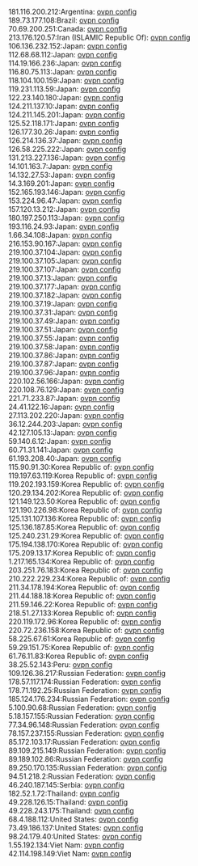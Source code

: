 181.116.200.212:Argentina: [ovpn config](vpn/181_116_200_212.ovpn)  
189.73.177.108:Brazil: [ovpn config](vpn/189_73_177_108.ovpn)  
70.69.200.251:Canada: [ovpn config](vpn/70_69_200_251.ovpn)  
213.176.120.57:Iran (ISLAMIC Republic Of): [ovpn config](vpn/213_176_120_57.ovpn)  
106.136.232.152:Japan: [ovpn config](vpn/106_136_232_152.ovpn)  
112.68.68.112:Japan: [ovpn config](vpn/112_68_68_112.ovpn)  
114.19.166.236:Japan: [ovpn config](vpn/114_19_166_236.ovpn)  
116.80.75.113:Japan: [ovpn config](vpn/116_80_75_113.ovpn)  
118.104.100.159:Japan: [ovpn config](vpn/118_104_100_159.ovpn)  
119.231.113.59:Japan: [ovpn config](vpn/119_231_113_59.ovpn)  
122.23.140.180:Japan: [ovpn config](vpn/122_23_140_180.ovpn)  
124.211.137.10:Japan: [ovpn config](vpn/124_211_137_10.ovpn)  
124.211.145.201:Japan: [ovpn config](vpn/124_211_145_201.ovpn)  
125.52.118.171:Japan: [ovpn config](vpn/125_52_118_171.ovpn)  
126.177.30.26:Japan: [ovpn config](vpn/126_177_30_26.ovpn)  
126.214.136.37:Japan: [ovpn config](vpn/126_214_136_37.ovpn)  
126.58.225.222:Japan: [ovpn config](vpn/126_58_225_222.ovpn)  
131.213.227.136:Japan: [ovpn config](vpn/131_213_227_136.ovpn)  
14.101.163.7:Japan: [ovpn config](vpn/14_101_163_7.ovpn)  
14.132.27.53:Japan: [ovpn config](vpn/14_132_27_53.ovpn)  
14.3.169.201:Japan: [ovpn config](vpn/14_3_169_201.ovpn)  
152.165.193.146:Japan: [ovpn config](vpn/152_165_193_146.ovpn)  
153.224.96.47:Japan: [ovpn config](vpn/153_224_96_47.ovpn)  
157.120.13.212:Japan: [ovpn config](vpn/157_120_13_212.ovpn)  
180.197.250.113:Japan: [ovpn config](vpn/180_197_250_113.ovpn)  
193.116.24.93:Japan: [ovpn config](vpn/193_116_24_93.ovpn)  
1.66.34.108:Japan: [ovpn config](vpn/1_66_34_108.ovpn)  
216.153.90.167:Japan: [ovpn config](vpn/216_153_90_167.ovpn)  
219.100.37.104:Japan: [ovpn config](vpn/219_100_37_104.ovpn)  
219.100.37.105:Japan: [ovpn config](vpn/219_100_37_105.ovpn)  
219.100.37.107:Japan: [ovpn config](vpn/219_100_37_107.ovpn)  
219.100.37.13:Japan: [ovpn config](vpn/219_100_37_13.ovpn)  
219.100.37.177:Japan: [ovpn config](vpn/219_100_37_177.ovpn)  
219.100.37.182:Japan: [ovpn config](vpn/219_100_37_182.ovpn)  
219.100.37.19:Japan: [ovpn config](vpn/219_100_37_19.ovpn)  
219.100.37.31:Japan: [ovpn config](vpn/219_100_37_31.ovpn)  
219.100.37.49:Japan: [ovpn config](vpn/219_100_37_49.ovpn)  
219.100.37.51:Japan: [ovpn config](vpn/219_100_37_51.ovpn)  
219.100.37.55:Japan: [ovpn config](vpn/219_100_37_55.ovpn)  
219.100.37.58:Japan: [ovpn config](vpn/219_100_37_58.ovpn)  
219.100.37.86:Japan: [ovpn config](vpn/219_100_37_86.ovpn)  
219.100.37.87:Japan: [ovpn config](vpn/219_100_37_87.ovpn)  
219.100.37.96:Japan: [ovpn config](vpn/219_100_37_96.ovpn)  
220.102.56.166:Japan: [ovpn config](vpn/220_102_56_166.ovpn)  
220.108.76.129:Japan: [ovpn config](vpn/220_108_76_129.ovpn)  
221.71.233.87:Japan: [ovpn config](vpn/221_71_233_87.ovpn)  
24.41.122.16:Japan: [ovpn config](vpn/24_41_122_16.ovpn)  
27.113.202.220:Japan: [ovpn config](vpn/27_113_202_220.ovpn)  
36.12.244.203:Japan: [ovpn config](vpn/36_12_244_203.ovpn)  
42.127.105.13:Japan: [ovpn config](vpn/42_127_105_13.ovpn)  
59.140.6.12:Japan: [ovpn config](vpn/59_140_6_12.ovpn)  
60.71.31.141:Japan: [ovpn config](vpn/60_71_31_141.ovpn)  
61.193.208.40:Japan: [ovpn config](vpn/61_193_208_40.ovpn)  
115.90.91.30:Korea Republic of: [ovpn config](vpn/115_90_91_30.ovpn)  
119.197.63.119:Korea Republic of: [ovpn config](vpn/119_197_63_119.ovpn)  
119.202.193.159:Korea Republic of: [ovpn config](vpn/119_202_193_159.ovpn)  
120.29.134.202:Korea Republic of: [ovpn config](vpn/120_29_134_202.ovpn)  
121.149.123.50:Korea Republic of: [ovpn config](vpn/121_149_123_50.ovpn)  
121.190.226.98:Korea Republic of: [ovpn config](vpn/121_190_226_98.ovpn)  
125.131.107.136:Korea Republic of: [ovpn config](vpn/125_131_107_136.ovpn)  
125.136.187.85:Korea Republic of: [ovpn config](vpn/125_136_187_85.ovpn)  
125.240.231.29:Korea Republic of: [ovpn config](vpn/125_240_231_29.ovpn)  
175.194.138.170:Korea Republic of: [ovpn config](vpn/175_194_138_170.ovpn)  
175.209.13.17:Korea Republic of: [ovpn config](vpn/175_209_13_17.ovpn)  
1.217.165.134:Korea Republic of: [ovpn config](vpn/1_217_165_134.ovpn)  
203.251.76.183:Korea Republic of: [ovpn config](vpn/203_251_76_183.ovpn)  
210.222.229.234:Korea Republic of: [ovpn config](vpn/210_222_229_234.ovpn)  
211.34.178.194:Korea Republic of: [ovpn config](vpn/211_34_178_194.ovpn)  
211.44.188.18:Korea Republic of: [ovpn config](vpn/211_44_188_18.ovpn)  
211.59.146.22:Korea Republic of: [ovpn config](vpn/211_59_146_22.ovpn)  
218.51.27.133:Korea Republic of: [ovpn config](vpn/218_51_27_133.ovpn)  
220.119.172.96:Korea Republic of: [ovpn config](vpn/220_119_172_96.ovpn)  
220.72.236.158:Korea Republic of: [ovpn config](vpn/220_72_236_158.ovpn)  
58.225.67.61:Korea Republic of: [ovpn config](vpn/58_225_67_61.ovpn)  
59.29.151.75:Korea Republic of: [ovpn config](vpn/59_29_151_75.ovpn)  
61.76.11.83:Korea Republic of: [ovpn config](vpn/61_76_11_83.ovpn)  
38.25.52.143:Peru: [ovpn config](vpn/38_25_52_143.ovpn)  
109.126.36.217:Russian Federation: [ovpn config](vpn/109_126_36_217.ovpn)  
178.57.117.174:Russian Federation: [ovpn config](vpn/178_57_117_174.ovpn)  
178.71.192.25:Russian Federation: [ovpn config](vpn/178_71_192_25.ovpn)  
185.124.176.234:Russian Federation: [ovpn config](vpn/185_124_176_234.ovpn)  
5.100.90.68:Russian Federation: [ovpn config](vpn/5_100_90_68.ovpn)  
5.18.157.155:Russian Federation: [ovpn config](vpn/5_18_157_155.ovpn)  
77.34.96.148:Russian Federation: [ovpn config](vpn/77_34_96_148.ovpn)  
78.157.237.155:Russian Federation: [ovpn config](vpn/78_157_237_155.ovpn)  
85.172.103.17:Russian Federation: [ovpn config](vpn/85_172_103_17.ovpn)  
89.109.215.149:Russian Federation: [ovpn config](vpn/89_109_215_149.ovpn)  
89.189.102.86:Russian Federation: [ovpn config](vpn/89_189_102_86.ovpn)  
89.250.170.135:Russian Federation: [ovpn config](vpn/89_250_170_135.ovpn)  
94.51.218.2:Russian Federation: [ovpn config](vpn/94_51_218_2.ovpn)  
46.240.187.145:Serbia: [ovpn config](vpn/46_240_187_145.ovpn)  
182.52.1.72:Thailand: [ovpn config](vpn/182_52_1_72.ovpn)  
49.228.126.15:Thailand: [ovpn config](vpn/49_228_126_15.ovpn)  
49.228.243.175:Thailand: [ovpn config](vpn/49_228_243_175.ovpn)  
68.4.188.112:United States: [ovpn config](vpn/68_4_188_112.ovpn)  
73.49.186.137:United States: [ovpn config](vpn/73_49_186_137.ovpn)  
98.24.179.40:United States: [ovpn config](vpn/98_24_179_40.ovpn)  
1.55.192.134:Viet Nam: [ovpn config](vpn/1_55_192_134.ovpn)  
42.114.198.149:Viet Nam: [ovpn config](vpn/42_114_198_149.ovpn)  
